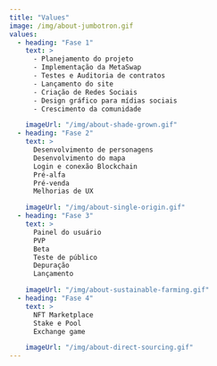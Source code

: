 ```yaml
---
title: "Values"
image: /img/about-jumbotron.gif
values:
  - heading: "Fase 1"
    text: >
      - Planejamento do projeto
      - Implementação da MetaSwap
      - Testes e Auditoria de contratos
      - Lançamento do site
      - Criação de Redes Sociais
      - Design gráfico para mídias sociais
      - Crescimento da comunidade

    imageUrl: "/img/about-shade-grown.gif"
  - heading: "Fase 2"
    text: >
      Desenvolvimento de personagens
      Desenvolvimento do mapa
      Login e conexão Blockchain
      Pré-alfa
      Pré-venda
      Melhorias de UX

    imageUrl: "/img/about-single-origin.gif"
  - heading: "Fase 3"
    text: >
      Painel do usuário
      PVP
      Beta 
      Teste de público
      Depuração
      Lançamento

    imageUrl: "/img/about-sustainable-farming.gif"
  - heading: "Fase 4"
    text: >
      NFT Marketplace
      Stake e Pool
      Exchange game

    imageUrl: "/img/about-direct-sourcing.gif"
---
```

